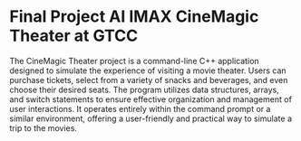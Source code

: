 # Final Project AI IMAX CineMagic Theater at GTCC

The CineMagic Theater project is a command-line C++ application designed to simulate the experience of visiting a movie theater. Users can purchase tickets, select from a variety of snacks and beverages, and even choose their desired seats. The program utilizes data structures, arrays, and switch statements to ensure effective organization and management of user interactions. It operates entirely within the command prompt or a similar environment, offering a user-friendly and practical way to simulate a trip to the movies.
